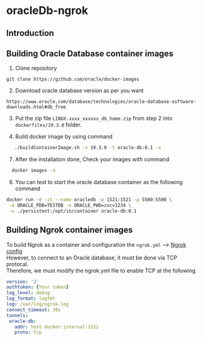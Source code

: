 # oracleDb-ngrok
## Introduction
## Building Oracle Database container images
1. Clone repository
```git
git clone https://github.com/oracle/docker-images
```
2. Download oracle database version as per you want
```git
https://www.oracle.com/database/technologies/oracle-database-software-downloads.html#db_free
```
3. Put the zip file `LINUX.xxxx_xxxxxx_db_home.zip` from step 2 into `dockerfiles/19.3.0` folder.
   
6. Build docker image by using command
```sh
   ./buildContainerImage.sh -v 19.3.0 -t oracle-db:0.1 -e     
```
7. After the installation done, Check your images with command
```sh
  docker images -a   
```
8. You can test to start the oracle database container as the following command
 ```sh
docker run -d -it --name oracledb -p 1521:1521 -p 5500:5500 \
  -e ORACLE_PDB=TESTDB -e ORACLE_PWD=zxcv1234 \
  -v ./persistent:/opt/in/container oracle-db:0.1 
 ``` 
## Building Ngrok container images
To build Ngrok as a container and configuration the `ngrok.yml`  --> [Ngrok config](https://github.com/santipabWannakiri/spring-boot-container-cicd?tab=readme-ov-file#ngrok)\
However, to connect to an Oracle database, it must be done via TCP protocal.\
Therefore, we must modify the ngrok.yml file to enable TCP at the following.
 ```yml
version: '2'
authtoken: {Your token}
log_level: debug
log_format: logfmt
log: /var/log/ngrok.log
connect_timeout: 30s
tunnels:
  oracle-db:
    addr: host.docker.internal:1521
    proto: tcp
 ```
